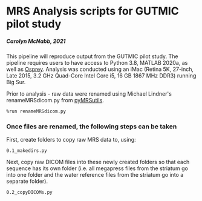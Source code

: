 # MRS Analysis scripts for GUTMIC pilot study 
##### Carolyn McNabb, 2021

 This pipeline will reproduce output from the GUTMIC pilot study. The pipeline requires users to have access to Python 3.8, MATLAB 2020a, as well as [Osprey](https://github.com/schorschinho/osprey). Analysis was conducted using an iMac (Retina 5K, 27-inch, Late 2015, 3.2 GHz Quad-Core Intel Core i5, 16 GB 1867 MHz DDR3) running Big Sur.
 
 
 Prior to analysis - raw data were renamed using Michael Lindner's renameMRSdicom.py from [pyMRSutils](https://github.com/DrMichaelLindner/pyMRSutils).
 ```
 %run renameMRSdicom.py 
 ```
 
### Once files are renamed, the following steps can be taken

 First, create folders to copy raw MRS data to, using:
 ```
 0.1_makedirs.py
 ```

 Next, copy raw DICOM files into these newly created folders so that each sequence has its own folder (i.e. all megapress files from the striatum go into one folder and the water reference files from the striatum go into a separate folder). 
 ```
 0.2_copyDICOMs.py
 ```